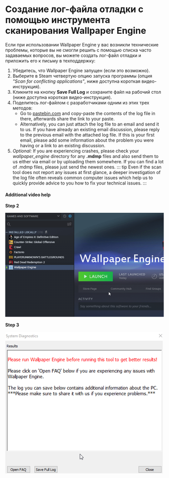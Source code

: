 # Создание лог-файла отладки с помощью инструмента сканирования Wallpaper Engine

Если при использовании Wallpaper Engine у вас возникли технические проблемы, которые вы не смогли решить с помощью списка часто задаваемых вопросов, вы можете создать лог-файл отладки и приложить его к письму в техподдержку:

1. Убедитесь, что Wallpaper Engine запущен (если это возможно).
2. Выберите в Steam четвертую опцию запуска программы (опция *"Scan for conflicting applications"*, ниже доступна короткая видео-инструкция).
3. Кликните на кнопку **Save Full Log** и сохраните файл на рабочий стол (ниже доступна короткая видео-инструкция).
4. Поделитесь лог-файлом с разработчиками одним из этих трех методов:
    * Go to [pastebin.com](https://pastebin.com/) and copy-paste the contents of the log file in there, afterwards share the link to your paste.
    * Alternatively, you can just attach the log file to an email and send it to us. If you have already an existing email discussion, please reply to the previous email with the attached log file. If this is your first email, please add some information about the problem you were having or a link to an existing discussion.
5. *Optional:* If you are experiencing crashes, please check your *wallpaper_engine* directory for any **.mdmp** files and also send them to us either via email or by uploading them somewhere. If you can find a lot of .mdmp files, please just send the newest ones. ::: tip Even if the scan tool does not report any issues at first glance, a deeper investigation of the log file often reveals common computer issues which help us to quickly provide advice to you how to fix your technical issues. :::

#### Additional video help

**Step 2**

![Scan Tool Launch Option](./scantoollaunch.gif)

**Step 3**

![Scan Tool Save Log](./scantoolsave.gif)